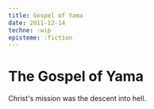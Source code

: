 ```yaml
---
title: Gospel of Yama
date: 2011-12-14
techne: :wip
episteme: :fiction
---
```


# The Gospel of Yama

Christ's mission was the descent into hell.


